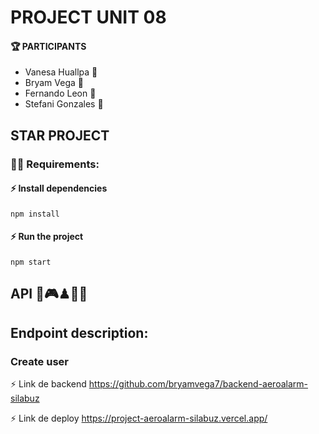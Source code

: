 # PROJECT UNIT 08

#### 🏆 PARTICIPANTS

  - Vanesa Huallpa 👋 
  - Bryam Vega   👋 
  - Fernando Leon 👋 
  - Stefani Gonzales 👋 
  
## STAR PROJECT
### 🧑‍💻 Requirements:

#### ⚡ Install dependencies

####
    npm install
  ####

#### ⚡ Run the project 

####
    npm start
  ####

## API 👾🎮♟🎲📲

## Endpoint description:

### Create user

⚡ Link de backend
https://github.com/bryamvega7/backend-aeroalarm-silabuz

⚡ Link de deploy
https://project-aeroalarm-silabuz.vercel.app/
